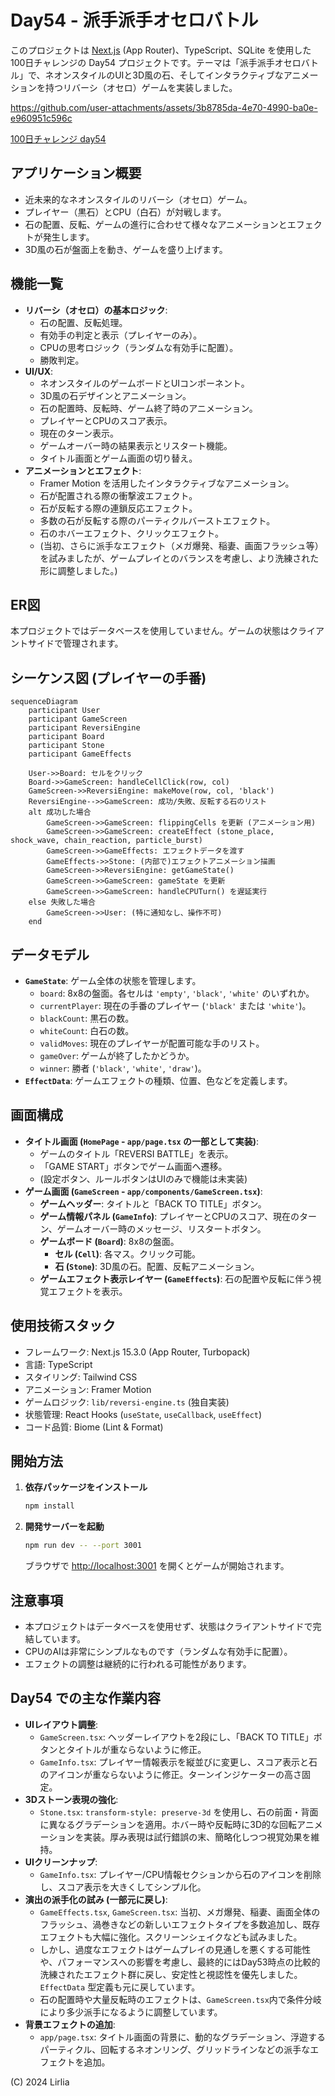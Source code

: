 # Day54 - 派手派手オセロバトル

このプロジェクトは [Next.js](https://nextjs.org) (App Router)、TypeScript、SQLite を使用した100日チャレンジの Day54 プロジェクトです。テーマは「派手派手オセロバトル」で、ネオンスタイルのUIと3D風の石、そしてインタラクティブなアニメーションを持つリバーシ（オセロ）ゲームを実装しました。

https://github.com/user-attachments/assets/3b8785da-4e70-4990-ba0e-e960951c596c

[100日チャレンジ day54](https://zenn.dev/gin_nazo/scraps/4a730a1a1cb33f)

## アプリケーション概要

- 近未来的なネオンスタイルのリバーシ（オセロ）ゲーム。
- プレイヤー（黒石）とCPU（白石）が対戦します。
- 石の配置、反転、ゲームの進行に合わせて様々なアニメーションとエフェクトが発生します。
- 3D風の石が盤面上を動き、ゲームを盛り上げます。

## 機能一覧

- **リバーシ（オセロ）の基本ロジック**:
    - 石の配置、反転処理。
    - 有効手の判定と表示（プレイヤーのみ）。
    - CPUの思考ロジック（ランダムな有効手に配置）。
    - 勝敗判定。
- **UI/UX**:
    - ネオンスタイルのゲームボードとUIコンポーネント。
    - 3D風の石デザインとアニメーション。
    - 石の配置時、反転時、ゲーム終了時のアニメーション。
    - プレイヤーとCPUのスコア表示。
    - 現在のターン表示。
    - ゲームオーバー時の結果表示とリスタート機能。
    - タイトル画面とゲーム画面の切り替え。
- **アニメーションとエフェクト**:
    - Framer Motion を活用したインタラクティブなアニメーション。
    - 石が配置される際の衝撃波エフェクト。
    - 石が反転する際の連鎖反応エフェクト。
    - 多数の石が反転する際のパーティクルバーストエフェクト。
    - 石のホバーエフェクト、クリックエフェクト。
    - (当初、さらに派手なエフェクト（メガ爆発、稲妻、画面フラッシュ等）を試みましたが、ゲームプレイとのバランスを考慮し、より洗練された形に調整しました。)

## ER図

本プロジェクトではデータベースを使用していません。ゲームの状態はクライアントサイドで管理されます。

## シーケンス図 (プレイヤーの手番)

```mermaid
sequenceDiagram
    participant User
    participant GameScreen
    participant ReversiEngine
    participant Board
    participant Stone
    participant GameEffects

    User->>Board: セルをクリック
    Board->>GameScreen: handleCellClick(row, col)
    GameScreen->>ReversiEngine: makeMove(row, col, 'black')
    ReversiEngine-->>GameScreen: 成功/失敗、反転する石のリスト
    alt 成功した場合
        GameScreen->>GameScreen: flippingCells を更新 (アニメーション用)
        GameScreen->>GameScreen: createEffect (stone_place, shock_wave, chain_reaction, particle_burst)
        GameScreen->>GameEffects: エフェクトデータを渡す
        GameEffects->>Stone: (内部で)エフェクトアニメーション描画
        GameScreen->>ReversiEngine: getGameState()
        GameScreen->>GameScreen: gameState を更新
        GameScreen->>GameScreen: handleCPUTurn() を遅延実行
    else 失敗した場合
        GameScreen->>User: (特に通知なし、操作不可)
    end
```

## データモデル

- **`GameState`**: ゲーム全体の状態を管理します。
    - `board`: 8x8の盤面。各セルは `'empty'`, `'black'`, `'white'` のいずれか。
    - `currentPlayer`: 現在の手番のプレイヤー (`'black'` または `'white'`)。
    - `blackCount`: 黒石の数。
    - `whiteCount`: 白石の数。
    - `validMoves`: 現在のプレイヤーが配置可能な手のリスト。
    - `gameOver`: ゲームが終了したかどうか。
    - `winner`: 勝者 (`'black'`, `'white'`, `'draw'`)。
- **`EffectData`**: ゲームエフェクトの種類、位置、色などを定義します。

## 画面構成

- **タイトル画面 (`HomePage` - `app/page.tsx` の一部として実装)**:
    - ゲームのタイトル「REVERSI BATTLE」を表示。
    - 「GAME START」ボタンでゲーム画面へ遷移。
    - (設定ボタン、ルールボタンはUIのみで機能は未実装)
- **ゲーム画面 (`GameScreen` - `app/components/GameScreen.tsx`)**:
    - **ゲームヘッダー**: タイトルと「BACK TO TITLE」ボタン。
    - **ゲーム情報パネル (`GameInfo`)**: プレイヤーとCPUのスコア、現在のターン、ゲームオーバー時のメッセージ、リスタートボタン。
    - **ゲームボード (`Board`)**: 8x8の盤面。
        - **セル (`Cell`)**: 各マス。クリック可能。
        - **石 (`Stone`)**: 3D風の石。配置、反転アニメーション。
    - **ゲームエフェクト表示レイヤー (`GameEffects`)**: 石の配置や反転に伴う視覚エフェクトを表示。

## 使用技術スタック

- フレームワーク: Next.js 15.3.0 (App Router, Turbopack)
- 言語: TypeScript
- スタイリング: Tailwind CSS
- アニメーション: Framer Motion
- ゲームロジック: `lib/reversi-engine.ts` (独自実装)
- 状態管理: React Hooks (`useState`, `useCallback`, `useEffect`)
- コード品質: Biome (Lint & Format)

## 開始方法

1. **依存パッケージをインストール**
   ```bash
   npm install
   ```

2. **開発サーバーを起動**
   ```bash
   npm run dev -- --port 3001
   ```
   ブラウザで [http://localhost:3001](http://localhost:3001) を開くとゲームが開始されます。

## 注意事項

- 本プロジェクトはデータベースを使用せず、状態はクライアントサイドで完結しています。
- CPUのAIは非常にシンプルなものです（ランダムな有効手に配置）。
- エフェクトの調整は継続的に行われる可能性があります。

## Day54 での主な作業内容
- **UIレイアウト調整**:
    - `GameScreen.tsx`: ヘッダーレイアウトを2段にし、「BACK TO TITLE」ボタンとタイトルが重ならないように修正。
    - `GameInfo.tsx`: プレイヤー情報表示を縦並びに変更し、スコア表示と石のアイコンが重ならないように修正。ターンインジケーターの高さ固定。
- **3Dストーン表現の強化**:
    - `Stone.tsx`: `transform-style: preserve-3d` を使用し、石の前面・背面に異なるグラデーションを適用。ホバー時や反転時に3D的な回転アニメーションを実装。厚み表現は試行錯誤の末、簡略化しつつ視覚効果を維持。
- **UIクリーンナップ**:
    - `GameInfo.tsx`: プレイヤー/CPU情報セクションから石のアイコンを削除し、スコア表示を大きくしてシンプル化。
- **演出の派手化の試み (一部元に戻し)**:
    - `GameEffects.tsx`, `GameScreen.tsx`: 当初、メガ爆発、稲妻、画面全体のフラッシュ、渦巻きなどの新しいエフェクトタイプを多数追加し、既存エフェクトも大幅に強化。スクリーンシェイクなども試みました。
    - しかし、過度なエフェクトはゲームプレイの見通しを悪くする可能性や、パフォーマンスへの影響を考慮し、最終的にはDay53時点の比較的洗練されたエフェクト群に戻し、安定性と視認性を優先しました。`EffectData` 型定義も元に戻しています。
    - 石の配置時や大量反転時のエフェクトは、`GameScreen.tsx`内で条件分岐により多少派手になるように調整しています。
- **背景エフェクトの追加**:
    - `app/page.tsx`: タイトル画面の背景に、動的なグラデーション、浮遊するパーティクル、回転するネオンリング、グリッドラインなどの派手なエフェクトを追加。

(C) 2024 Lirlia
